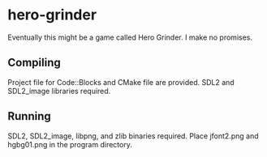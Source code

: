 # hero-grinder
Eventually this might be a game called Hero Grinder. I make no promises.

## Compiling
Project file for Code::Blocks and CMake file are provided. SDL2 and SDL2\_image libraries required.

## Running
SDL2, SDL2\_image, libpng, and zlib binaries required. Place jfont2.png and hgbg01.png in the program directory.
